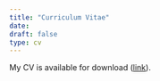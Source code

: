 ```yaml
---
title: "Curriculum Vitae"
date:
draft: false
type: cv
---
```


My CV is available for download ([link](cv_aniruddhabapat.pdf)).
